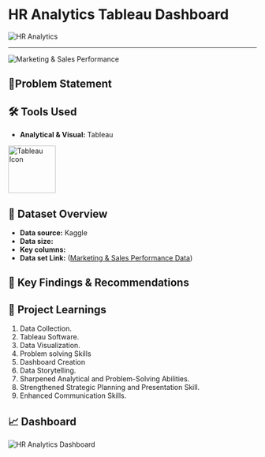 # **HR Analytics Tableau Dashboard**



![HR Analytics](https://github.com/user-attachments/assets/96ac07f5-193a-49e4-9b0d-546edae6e95b)




--------------------------------------------------------------------------------------------------------------------------------------------------------------------------------------------------------------------




![Marketing & Sales Performance](https://github.com/user-attachments/assets/d5d5fde7-e8a5-4794-b4db-c457ec2edf9f)





## 🎯Problem Statement




## 🛠️ Tools Used

- **Analytical & Visual:** Tableau
<img width="96" height="96" src="https://img.icons8.com/color/144/tableau-software.png" alt="Tableau Icon"/>



## 📅 Dataset Overview

- **Data source:** Kaggle
- **Data size:** 
- **Key columns:** 
- **Data set Link:** ([Marketing & Sales Performance Data]())



## 🔎 Key Findings & Recommendations








## 🧠 Project Learnings
1. Data Collection.
2. Tableau Software.
3. Data Visualization.
4. Problem solving Skills
5. Dashboard Creation
6. Data Storytelling.
7. Sharpened Analytical and Problem-Solving Abilities.
8. Strengthened Strategic Planning and Presentation Skill.
9. Enhanced Communication Skills.




## 📈 Dashboard

![HR Analytics Dashboard](https://github.com/user-attachments/assets/8ce653f5-b20a-404d-9d8a-ac1ff87d8f44)










